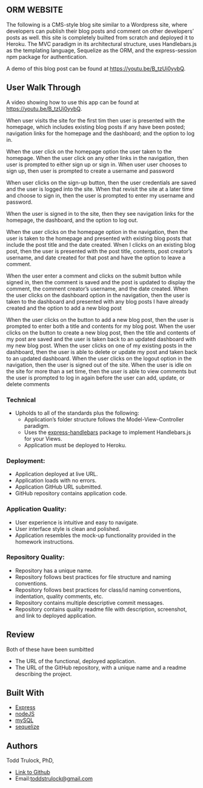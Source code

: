 ## ORM WEBSITE

The following is a CMS-style blog site similar to a Wordpress site, where developers can publish their blog posts and comment on other developers’ posts as well. this site is completely builted from scratch and deployed it to Heroku. The MVC paradigm in its architectural structure, uses Handlebars.js as the templating language, Sequelize as the ORM, and the express-session npm package for authentication.

A demo of this blog post can be found at  https://youtu.be/B_tzUi0yvbQ.

## User Walk Through

A video showing how to use this app can be found at https://youtu.be/B_tzUi0yvbQ.

When user visits the site for the first tim then user is presented with the homepage, which includes existing blog posts if any have been posted; navigation links for the homepage and the dashboard; and the option to log in.

When the user click on the homepage option the user taken to the homepage. When the user click on any other links in the navigation, then user is prompted to either sign up or sign in. When user user chooses to sign up, then user is prompted to create a username and password

When user clicks on the sign-up button, then the user credentials are saved and the user is logged into the site. When that revisit the site at a later time and choose to sign in, then the user is prompted to enter my username and password.

When the user is signed in to the site, then they see navigation links for the homepage, the dashboard, and the option to log out.

When the user clicks on the homepage option in the navigation, then the user is taken to the homepage and presented with existing blog posts that include the post title and the date created. Wnen I clicks on an existing blog post, then the user is presented with the post title, contents, post creator’s username, and date created for that post and have the option to leave a comment.

When the user enter a comment and clicks on the submit button while signed in, then the comment is saved and the post is updated to display the comment, the comment creator’s username, and the date created. When the user clicks on the dashboard option in the navigation, then the user is taken to the dashboard and presented with any blog posts I have already created and the option to add a new blog post

When the user clicks on the button to add a new blog post, then the user is prompted to enter both a title and contents for my blog post. When the user clicks on the button to create a new blog post, then the title and contents of my post are saved and the user is taken back to an updated dashboard with my new blog post. When the user clicks on one of my existing posts in the dashboard, then the user is able to delete or update my post and taken back to an updated dashboard. When the user clicks on the logout option in the navigation, then the user is signed out of the site. When the user is idle on the site for more than a set time, then the user is able to view comments but the user is prompted to log in again before the user can add, update, or delete comments

### Technical
* Upholds to all of the standards plus the following:
    * Application’s folder structure follows the Model-View-Controller paradigm.
    * Uses the [express-handlebars](https://www.npmjs.com/package/express-handlebars) package to implement Handlebars.js for your Views.
    * Application must be deployed to Heroku.

### Deployment: 
* Application deployed at live URL.
* Application loads with no errors.
* Application GitHub URL submitted.
* GitHub repository contains application code.

### Application Quality:
* User experience is intuitive and easy to navigate.
* User interface style is clean and polished.
* Application resembles the mock-up functionality provided in the homework instructions.

### Repository Quality: 
* Repository has a unique name.
* Repository follows best practices for file structure and naming conventions.
* Repository follows best practices for class/id naming conventions, indentation, quality comments, etc.
* Repository contains multiple descriptive commit messages.
* Repository contains quality readme file with description, screenshot, and link to deployed application.

## Review
Both of these have been sumbitted
* The URL of the functional, deployed application.
* The URL of the GitHub repository, with a unique name and a readme describing the project.

## Built With

* [Express](https://expressjs.com/)
* [nodeJS](https://nodejs.org/en/)
* [mySQL](https://www.mysql.com/)
* [sequelize](https://sequelize.org/)


## Authors
Todd Trulock, PhD,
- [Link to Github](https://github.com/ttrulock1)
- Email:toddstrulock@gmail.com